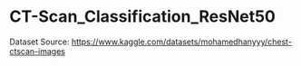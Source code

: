 # CT-Scan_Classification_ResNet50


Dataset Source: https://www.kaggle.com/datasets/mohamedhanyyy/chest-ctscan-images
